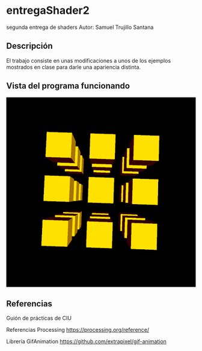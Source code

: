 # entregaShader2
segunda entrega de shaders
Autor: Samuel Trujillo Santana

## Descripción
El trabajo consiste en unas modificaciones a unos de los ejemplos mostrados en clase para darle una apariencia distinta.

## Vista del programa funcionando

![](export.gif)

## Referencias

Guión de prácticas de CIU

Referencias Processing https://processing.org/reference/

Librería GifAnimation https://github.com/extrapixel/gif-animation
